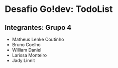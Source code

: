 # Desafio Go!dev: TodoList

## Integrantes: Grupo 4

* Matheus Lenke Coutinho
* Bruno Coelho
* William Daniel
* Larissa Monteiro
* Jady Linnit

